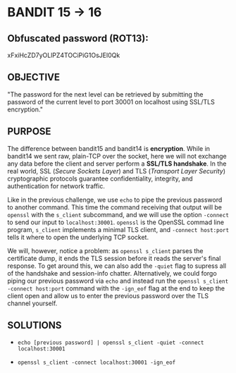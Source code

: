 # BANDIT 15 -> 16

## Obfuscated password (ROT13): 

xFxiHcZD7yOLlPZ4TOCiPiG1OsJEl0Qk

## OBJECTIVE
	
"The password for the next level can be retrieved by submitting the password of the current level to port 30001 on localhost using SSL/TLS encryption."

## PURPOSE

The difference between bandit15 and bandit14 is **encryption**. While in bandit14 we sent raw, plain-TCP over the socket, here we will not exchange any data before the client and server perform a **SSL/TLS handshake**. In the real world, SSL (*Secure Sockets Layer*) and TLS (*Transport Layer Security*) cryptographic protocols guarantee confidentiality, integrity, and authentication for network traffic.

Like in the previous challenge, we use `echo` to pipe the previous password to another command. This time the command receiving that output will be `openssl` with the `s_client` subcommand, and we will use the option `-connect` to send our input to `localhost:30001`. `openssl` is the OpenSSL commad line program, `s_client` implements a minimal TLS client, and `-connect host:port` tells it where to open the underlying TCP socket.

We will, however, notice a problem: as `openssl s_client` parses the certificate dump, it ends the TLS session before it reads the server's final response. To get around this, we can also add the `-quiet` flag to supress all of the handshake and session-info chatter. Alternatively, we could forgo piping our previous password via `echo` and instead run the `openssl s_client -connect host:port` command with the `-ign_eof` flag at the end to keep the client open and allow us to enter the previous password over the TLS channel yourself.

## SOLUTIONS
	
- `echo [previous password] | openssl s_client -quiet -connect localhost:30001`

- `openssl s_client -connect localhost:30001 -ign_eof`